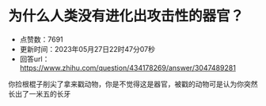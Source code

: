 # 为什么人类没有进化出攻击性的器官？
- 点赞数：7691
- 更新时间：2023年05月27日22时47分07秒
- 回答url：https://www.zhihu.com/question/434178269/answer/3047489281
<body>
 <p data-pid="FPEKU0l0">你捡根棍子削尖了拿来戳动物，你是不觉得这是器官，被戳的动物可是认为你突然长出了一米五的长牙</p>
</body>